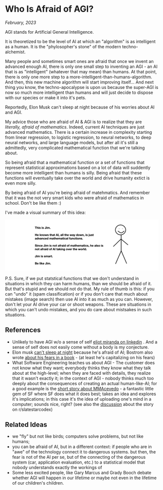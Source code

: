 # Who Is Afraid of AGI?

*February, 2023*

AGI stands for Artificial General Intelligence. 

It is theoretized to be the level of AI at which an "algorithm" is as intelligent as a human. It is the "phylosopher's stone" of the modern techno-alchemist.

Many people and sometimes smart ones are afraid that once we invent an advanced enough AI, there is only one small step to inventing an AGI - an AI that is as "intelligent" (whatever that may mean) than humans. At that point, there is only one more step to a more-intelligent-than-humans-algorithm. And then, this new machine algorithm will start improving itself... And next thing you know, the techno-apocalypse is upon us because the super-AGI is now so much more intelligent than humans and will just decide to dispose with our species or make it into it's pets. 

Reportedly, Elon Musk can't sleep at night because of his worries about AI and AGI. 

My advice those who are afraid of AI & AGI  is to realize that they are *literally, afraid of mathematics*.  Indeed, current AI techniques are just advanced mathematics. There is a certain increase in complexity starting from linear regression, to logistic regression, to neural networks, to deep neural networks, and large language models, but after all it's still a admittedly, very complicated mathematical function that we're talking about. 

So being afraid that a mathematical function or a set of functions that represent statistical approximations based on a lot of data will suddently become more intelligent than humans is silly. Being afraid that these functions will eventually take over the world and drive humanity extict is even more silly. 

By being afraid of AI you're being afraid of matehmatics. And remember that it was the not very smart kids who were afraid of mathematics in school. Don't be like them :) 

I've made a visual summary of this idea: 

![](../docs/assets/this_is_jim.png)

P.S. Sure, if we put statstical functions that we don't understand in situations in which they can harm humans, than we should be afraid of it. But that's stupid and we should not do that. My rule of thumb is this: if you can "undo" it (spam classification) or if you don't care that much about mistakes (image search) then use AI into it as much as you can. However, don't let your AI drive your car or shoot weapons. These are situations in which you can't undo mistakes, and you do care about mistsakes in such situations. 

## References

- Unlikely to have AGI w/o a sense of self [eliot miranda on linkedin](https://www.linkedin.com/feed/update/urn:li:activity:7022617377229983744/) . And a sense of self does not easily come without a body is my conjecture. 
- Elon musk [can't sleep at night](https://www.geospatialworld.net/blogs/scares-elon-musk-artificial-intelligence/) because he's afraid of AI; Bostrom also wrote [about his fears in a book](https://www.vox.com/future-perfect/2018/11/2/18053418/elon-musk-artificial-intelligence-google-deepmind-openai) - (at least he's capitalizing on his fears)
- What Software Engineering teaches us about AGI - The customer does not know what they want; everybody thinks they know what they talk about at the high-level; when they are faced with details, they realize that it wasn't exactly it; in the context of AGI - nobody thinks much too deeply about the consequences of creating an actual human-like-AI; for a good example is the [short story about MMAcevedo](https://qntm.org/mmacevedo) - a fantastic little gem of SF where SF does what it does best; takes an idea and explores it's implications; in this case it's the idea of uploading one's mind in a computer; sounds nice, right? (see also the [discussion](https://www.reddit.com/r/slatestarcodex/comments/lqr8hu/fiction_mmacevedo_the_brain_image_of_the_first/) about the story on r/slatestarcodex)

## Related Ideas
- we "fly" but not like birds; computers solve problems, but not like humans; 
- you can be afraid of AI, but in a different context: if people who are in "awe" of the technology connect it to dangerous systems. but then, the fear is not of the AI per se, but of the connecting of the dangerous system (car, application evaluation, etc.) to a statistical model that nobody understands exactly the workings of
- Some less excited people, like Gary Marcus and Grady Booch debate whether AGI will happen in our lifetime or maybe not even in the lifetime of our children's children. 